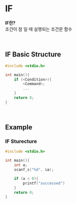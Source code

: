# IF
**IF란?** <br>
조건이 참 일 때 실행되는 조건문 함수

<br>

## IF Basic Structure
```c
#include <stdio.h>

int main(){
    if (<Condition>){
        <Command>;
        ...
    }
    return 0;
}
```

<br>

## Example
### IF Sturecture
```c
#include <stdio.h>

int main(){
    int a;
    scanf_s("%d", &a);

    if (a < 0){
        printf("successed")
    }
    return 0;
}
```